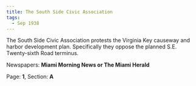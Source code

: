 ```yaml
---  
title: The South Side Civic Association  
tags:  
  - Sep 1938  
---  
```

  
The South Side Civic Association protests the Virginia Key causeway and harbor development plan. Specifically they oppose the planned S.E. Twenty-sixth Road terminus.  
  
Newspapers: **Miami Morning News or The Miami Herald**  
  
Page: **1**, Section: **A** 
